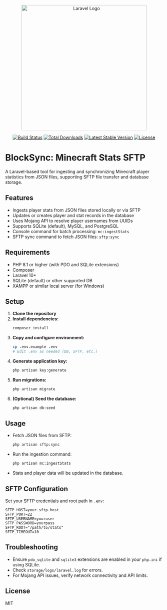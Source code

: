 <p align="center"><a href="https://laravel.com" target="_blank"><img src="https://raw.githubusercontent.com/laravel/art/master/logo-lockup/5%20SVG/2%20CMYK/1%20Full%20Color/laravel-logolockup-cmyk-red.svg" width="400" alt="Laravel Logo"></a></p>

<p align="center">
<a href="https://github.com/laravel/framework/actions"><img src="https://github.com/laravel/framework/workflows/tests/badge.svg" alt="Build Status"></a>
<a href="https://packagist.org/packages/laravel/framework"><img src="https://img.shields.io/packagist/dt/laravel/framework" alt="Total Downloads"></a>
<a href="https://packagist.org/packages/laravel/framework"><img src="https://img.shields.io/packagist/v/laravel/framework" alt="Latest Stable Version"></a>
<a href="https://packagist.org/packages/laravel/framework"><img src="https://img.shields.io/packagist/l/laravel/framework" alt="License"></a>
</p>

# BlockSync: Minecraft Stats SFTP

A Laravel-based tool for ingesting and synchronizing Minecraft player statistics from JSON files, supporting SFTP file transfer and database storage.

## Features
- Ingests player stats from JSON files stored locally or via SFTP
- Updates or creates player and stat records in the database
- Uses Mojang API to resolve player usernames from UUIDs
- Supports SQLite (default), MySQL, and PostgreSQL
- Console command for batch processing: `mc:ingestStats`
- SFTP sync command to fetch JSON files: `sftp:sync`

## Requirements
- PHP 8.1 or higher (with PDO and SQLite extensions)
- Composer
- Laravel 10+
- SQLite (default) or other supported DB
- XAMPP or similar local server (for Windows)

## Setup
1. **Clone the repository**
2. **Install dependencies:**
   ```sh
   composer install
   ```
3. **Copy and configure environment:**
   ```sh
   cp .env.example .env
   # Edit .env as needed (DB, SFTP, etc.)
   ```
4. **Generate application key:**
   ```sh
   php artisan key:generate
   ```
5. **Run migrations:**
   ```sh
   php artisan migrate
   ```
6. **(Optional) Seed the database:**
   ```sh
   php artisan db:seed
   ```

## Usage
- Fetch JSON files from SFTP:
  ```sh
  php artisan sftp:sync
  ```
- Run the ingestion command:
  ```sh
  php artisan mc:ingestStats
  ```
- Stats and player data will be updated in the database.

## SFTP Configuration
Set your SFTP credentials and root path in `.env`:
```
SFTP_HOST=your.sftp.host
SFTP_PORT=22
SFTP_USERNAME=youruser
SFTP_PASSWORD=yourpass
SFTP_ROOT="/path/to/stats"
SFTP_TIMEOUT=10
```

## Troubleshooting
- Ensure `pdo_sqlite` and `sqlite3` extensions are enabled in your `php.ini` if using SQLite.
- Check `storage/logs/laravel.log` for errors.
- For Mojang API issues, verify network connectivity and API limits.

## License
MIT
